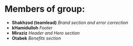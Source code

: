 # Members of group:
* **Shakhzod (teamlead)** 
    *Brand section and error correction*
* **kHamidulloh** 
    *Footer*
* **Miraziz**
    *Header and Hero section*
* **Otabek** 
    *Benefits section*
